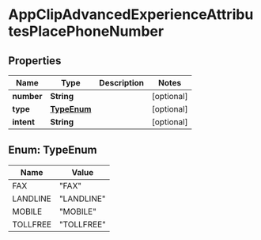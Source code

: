 

# AppClipAdvancedExperienceAttributesPlacePhoneNumber


## Properties

| Name | Type | Description | Notes |
|------------ | ------------- | ------------- | -------------|
|**number** | **String** |  |  [optional] |
|**type** | [**TypeEnum**](#TypeEnum) |  |  [optional] |
|**intent** | **String** |  |  [optional] |



## Enum: TypeEnum

| Name | Value |
|---- | -----|
| FAX | &quot;FAX&quot; |
| LANDLINE | &quot;LANDLINE&quot; |
| MOBILE | &quot;MOBILE&quot; |
| TOLLFREE | &quot;TOLLFREE&quot; |



